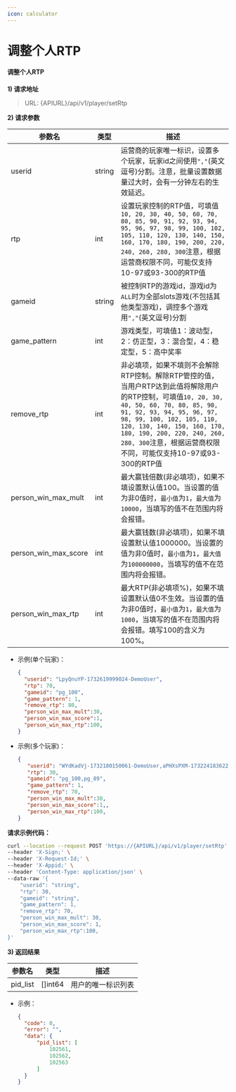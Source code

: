 ```yaml
---
icon: calculator
---
```


# 调整个人RTP

#### 调整个人RTP <a href="#h3--rtp" id="h3--rtp"></a>

**1) 请求地址**

> URL: {APIURL}/api/v1/player/setRtp

**2) 请求参数**

| 参数名                     | 类型     | 描述                                                                                                                                                                                                                                                               |
| ----------------------- | ------ | ---------------------------------------------------------------------------------------------------------------------------------------------------------------------------------------------------------------------------------------------------------------- |
| userid                  | string | 运营商的玩家唯一标识，设置多个玩家，玩家id之间使用`","`(英文逗号)分割。注意，批量设置数据量过大时，会有一分钟左右的生效延迟。                                                                                                                                                                                              |
| rtp                     | int    | 设置玩家控制的RTP值，可填值`10, 20, 30, 40, 50, 60, 70, 80, 85, 90, 91, 92, 93, 94, 95, 96, 97, 98, 99, 100, 102, 105, 110, 120, 130, 140, 150, 160, 170, 180, 190, 200, 220, 240, 260, 280, 300`注意，根据运营商权限不同，可能仅支持10-97或93-300的RTP值                                         |
| gameid                  | string | 被控制RTP的游戏id，游戏id为`ALL`时为全部slots游戏(不包括其他类型游戏)，调控多个游戏用`","`(英文逗号)分割                                                                                                                                                                                                |
| game\_pattern           | int    | 游戏类型，可填值1：波动型，2：仿正型，3：混合型，4：稳定型，5：高中奖率                                                                                                                                                                                                                           |
| remove\_rtp             | int    | 非必填项，如果不填则不会解除RTP控制。解除RTP管控的值，当用户RTP达到此值将解除用户的RTP控制，可填值`10, 20, 30, 40, 50, 60, 70, 80, 85, 90, 91, 92, 93, 94, 95, 96, 97, 98, 99, 100, 102, 105, 110, 120, 130, 140, 150, 160, 170, 180, 190, 200, 220, 240, 260, 280, 300`注意，根据运营商权限不同，可能仅支持10-97或93-300的RTP值 |
| person\_win\_max\_mult  | int    | 最大赢钱倍数(非必填项)，如果不填设置默认值100。当设置的值为非0值时，`最小值`为`1`，`最大值`为`10000`，当填写的值不在范围内将会报错。                                                                                                                                                                                     |
| person\_win\_max\_score | int    | 最大赢钱数(非必填项)，如果不填设置默认值1000000。当设置的值为非0值时，`最小值`为`1`，`最大值`为`100000000`，当填写的值不在范围内将会报错。                                                                                                                                                                              |
| person\_win\_max\_rtp   | int    | 最大RTP(非必填项%)，如果不填设置默认值0不生效。当设置的值为非0值时，`最小值`为`1`，`最大值`为`1000`，当填写的值不在范围内将会报错。填写100的含义为100%。                                                                                                                                                                       |

*   示例(单个玩家)：

    ```json
    {
      "userid": "LpyQnuYP-1732619999024-DemoUser",
      "rtp": 70,
      "gameid": "pg_100",
      "game_pattern": 1,
      "remove_rtp": 80,
      "person_win_max_mult":30,
      "person_win_max_score":1,
      "person_win_max_rtp":100,
    }
    ```
*   示例(多个玩家)：

    ```json
    {
       "userid": "WYdKadVj-1732180150061-DemoUser,aPHXsPXM-1732241836229-DemoUser,dPXQlbNp-1732241919276-DemoUser",
       "rtp": 30,
       "gameid": "pg_100,pg_89",
       "game_pattern": 1,
       "remove_rtp": 70,
       "person_win_max_mult":30,
       "person_win_max_score":1,,
       "person_win_max_rtp":100,
    }
    ```

**请求示例代码：**

```bash
curl --location --request POST 'https://{APIURL}/api/v1/player/setRtp' \
--header 'X-Sign;' \
--header 'X-Request-Id;' \
--header 'X-Appid;' \
--header 'Content-Type: application/json' \
--data-raw '{
    "userid": "string",
    "rtp": 30,
    "gameid": "string",
    "game_pattern": 1,
    "remove_rtp": 70,
    "person_win_max_mult": 30,
    "person_win_max_score": 1,
    "person_win_max_rtp":100,
}'
```

**3) 返回结果**

| 参数名       | 类型       | 描述        |
| --------- | -------- | --------- |
| pid\_list | \[]int64 | 用户的唯一标识列表 |

*   示例：

    ```json
    {
      "code": 0,
      "error": "",
      "data": {
          "pid_list": [
              102561,
              102562,
              102563
          ]
      }
    }
    ```
